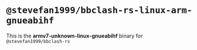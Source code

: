 # `@stevefan1999/bbclash-rs-linux-arm-gnueabihf`

This is the **armv7-unknown-linux-gnueabihf** binary for `@stevefan1999/bbclash-rs`
